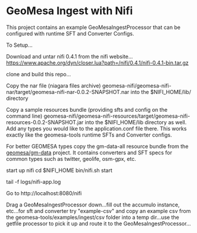 # GeoMesa Ingest with Nifi

This project contains an example GeoMesaIngestProcessor that can be configured with runtime SFT and Converter Configs.

To Setup...

Download and untar nifi 0.4.1 from the nifi website... https://www.apache.org/dyn/closer.lua?path=/nifi/0.4.1/nifi-0.4.1-bin.tar.gz

clone and build this repo...

Copy the nar file (niagara files archive) geomesa-nifi/geomesa-nifi-nar/target/geomesa-nifi-nar-0.0.2-SNAPSHOT.nar into the $NIFI_HOME/lib/ directory

Copy a sample resources bundle (providing sfts and config on the command line) geomesa-nifi/geomesa-nifi-resources/target/geomesa-nifi-resources-0.0.2-SNAPSHOT.jar into the $NIFI_HOME/lib directory as well. Add any types you would like to the application.conf file there. This works exactly like the geomesa-tools runtime SFTs and Converter configs.

For better GEOMESA types copy the gm-data-all resource bundle from the [geomesa/gm-data](https://github.com/geomesa/gm-data) project. It contains converters and SFT specs for common types such as twitter, geolife, osm-gpx, etc.

start up nifi
cd $NIFI_HOME
bin/nifi.sh start

tail -f logs/nifi-app.log

Go to http://localhost:8080/nifi

Drag a GeoMesaIngestProcessor down...fill out the accumulo instance, etc...for sft and converter try "example-csv" and copy an example csv from the geomesa-tools/examples/ingest/csv folder into a temp dir...use the getfile processor to pick it up and route it to the GeoMesaIngestProcessor...


